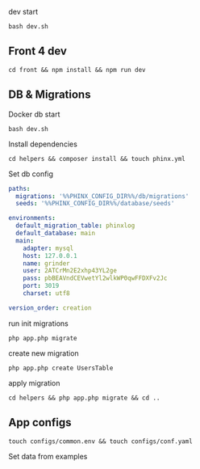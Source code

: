 dev start 
```shell script
bash dev.sh
```

## Front 4 dev
```shell
cd front && npm install && npm run dev
```

## DB & Migrations 
Docker db start 
```shell
bash dev.sh
```

Install dependencies 
```shell
cd helpers && composer install && touch phinx.yml
```
Set db config 
```yaml
paths:
  migrations: '%%PHINX_CONFIG_DIR%%/db/migrations'
  seeds: '%%PHINX_CONFIG_DIR%%/database/seeds'

environments:
  default_migration_table: phinxlog
  default_database: main
  main:
    adapter: mysql
    host: 127.0.0.1
    name: grinder
    user: 2ATCrMn2E2xhp43YL2ge
    pass: pbBEAVndCEVwetYl2wlkWP0qwFFDXFv2Jc
    port: 3019
    charset: utf8

version_order: creation
```
run init migrations
```shell
php app.php migrate
```


create new migration
```shell script
php app.php create UsersTable
```

apply migration
```shell script
cd helpers && php app.php migrate && cd ..
```

## App configs
```shell
touch configs/common.env && touch configs/conf.yaml
```
Set data from examples
